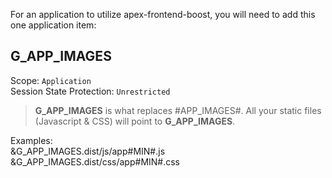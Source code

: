 For an application to utilize apex-frontend-boost, you will need to add this one application item:

## G_APP_IMAGES
Scope: `Application`  
Session State Protection: `Unrestricted`
> **G_APP_IMAGES** is what replaces #APP_IMAGES#. All your static files (Javascript & CSS) will point to **G_APP_IMAGES**.

Examples:  
&G_APP_IMAGES.dist/js/app#MIN#.js  
&G_APP_IMAGES.dist/css/app#MIN#.css
